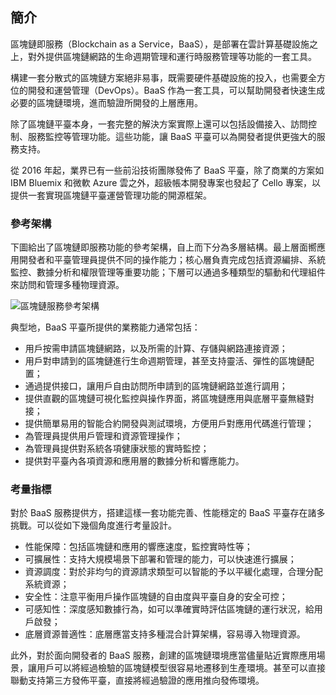 ## 簡介

區塊鏈即服務（Blockchain as a Service，BaaS），是部署在雲計算基礎設施之上，對外提供區塊鏈網路的生命週期管理和運行時服務管理等功能的一套工具。

構建一套分散式的區塊鏈方案絕非易事，既需要硬件基礎設施的投入，也需要全方位的開發和運營管理（DevOps）。BaaS 作為一套工具，可以幫助開發者快速生成必要的區塊鏈環境，進而驗證所開發的上層應用。

除了區塊鏈平臺本身，一套完整的解決方案實際上還可以包括設備接入、訪問控制、服務監控等管理功能。這些功能，讓 BaaS 平臺可以為開發者提供更強大的服務支持。

從 2016 年起，業界已有一些前沿技術團隊發佈了 BaaS 平臺，除了商業的方案如 IBM Bluemix 和微軟 Azure 雲之外，超級帳本開發專案也發起了 Cello 專案，以提供一套實現區塊鏈平臺運營管理功能的開源框架。

### 參考架構

下圖給出了區塊鏈即服務功能的參考架構，自上而下分為多層結構。最上層面嚮應用開發者和平臺管理員提供不同的操作能力；核心層負責完成包括資源編排、系統監控、數據分析和權限管理等重要功能；下層可以通過多種類型的驅動和代理組件來訪問和管理多種物理資源。

![區塊鏈服務參考架構](_images/refarch.png)


典型地，BaaS 平臺所提供的業務能力通常包括：

* 用戶按需申請區塊鏈網路，以及所需的計算、存儲與網路連接資源；
* 用戶對申請到的區塊鏈進行生命週期管理，甚至支持靈活、彈性的區塊鏈配置；
* 通過提供接口，讓用戶自由訪問所申請到的區塊鏈網路並進行調用；
* 提供直觀的區塊鏈可視化監控與操作界面，將區塊鏈應用與底層平臺無縫對接；
* 提供簡單易用的智能合約開發與測試環境，方便用戶對應用代碼進行管理；
* 為管理員提供用戶管理和資源管理操作；
* 為管理員提供對系統各項健康狀態的實時監控；
* 提供對平臺內各項資源和應用層的數據分析和響應能力。

### 考量指標

對於 BaaS 服務提供方，搭建這樣一套功能完善、性能穩定的 BaaS 平臺存在諸多挑戰。可以從如下幾個角度進行考量設計。

* 性能保障：包括區塊鏈和應用的響應速度，監控實時性等；
* 可擴展性：支持大規模場景下部署和管理的能力，可以快速進行擴展；
* 資源調度：對於非均勻的資源請求類型可以智能的予以平緩化處理，合理分配系統資源；
* 安全性：注意平衡用戶操作區塊鏈的自由度與平臺自身的安全可控；
* 可感知性：深度感知數據行為，如可以準確實時評估區塊鏈的運行狀況，給用戶啟發；
* 底層資源普適性：底層應當支持多種混合計算架構，容易導入物理資源。

此外，對於面向開發者的 BaaS 服務，創建的區塊鏈環境應當儘量貼近實際應用場景，讓用戶可以將經過檢驗的區塊鏈模型很容易地遷移到生產環境。甚至可以直接聯動支持第三方發佈平臺，直接將經過驗證的應用推向發佈環境。
